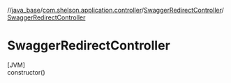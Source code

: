 //[java_base](../../../index.md)/[com.shelson.application.controller](../index.md)/[SwaggerRedirectController](index.md)/[SwaggerRedirectController](-swagger-redirect-controller.md)

# SwaggerRedirectController

[JVM]\
constructor()
